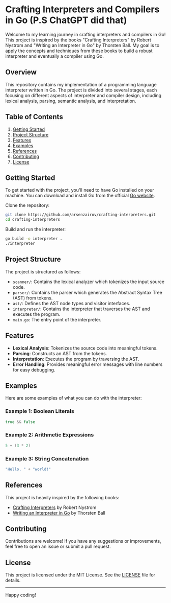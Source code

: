 # Crafting Interpreters and Compilers in Go (P.S ChatGPT did that)

Welcome to my learning journey in crafting interpreters and compilers in Go! This project is inspired by the books "Crafting Interpreters" by Robert Nystrom and "Writing an Interpreter in Go" by Thorsten Ball. My goal is to apply the concepts and techniques from these books to build a robust interpreter and eventually a compiler using Go.

## Overview

This repository contains my implementation of a programming language interpreter written in Go. The project is divided into several stages, each focusing on different aspects of interpreter and compiler design, including lexical analysis, parsing, semantic analysis, and interpretation.

## Table of Contents

1. [Getting Started](#getting-started)
2. [Project Structure](#project-structure)
3. [Features](#features)
4. [Examples](#examples)
5. [References](#references)
6. [Contributing](#contributing)
7. [License](#license)

## Getting Started

To get started with the project, you'll need to have Go installed on your machine. You can download and install Go from the official [Go website](https://golang.org/dl/).

Clone the repository:

```sh
git clone https://github.com/arsenzairov/crafting-interpreters.git
cd crafting-interpreters
```

Build and run the interpreter:

```sh
go build -o interpreter .
./interpreter
```

## Project Structure

The project is structured as follows:

- `scanner/`: Contains the lexical analyzer which tokenizes the input source code.
- `parser/`: Contains the parser which generates the Abstract Syntax Tree (AST) from tokens.
- `ast/`: Defines the AST node types and visitor interfaces.
- `interpreter/`: Contains the interpreter that traverses the AST and executes the program.
- `main.go`: The entry point of the interpreter.

## Features

- **Lexical Analysis**: Tokenizes the source code into meaningful tokens.
- **Parsing**: Constructs an AST from the tokens.
- **Interpretation**: Executes the program by traversing the AST.
- **Error Handling**: Provides meaningful error messages with line numbers for easy debugging.

## Examples

Here are some examples of what you can do with the interpreter:

### Example 1: Boolean Literals

```go
true && false
```

### Example 2: Arithmetic Expressions

```go
5 + (3 * 2)
```

### Example 3: String Concatenation

```go
"Hello, " + "world!"
```

## References

This project is heavily inspired by the following books:

- [Crafting Interpreters](http://craftinginterpreters.com) by Robert Nystrom
- [Writing an Interpreter in Go](https://interpreterbook.com) by Thorsten Ball

## Contributing

Contributions are welcome! If you have any suggestions or improvements, feel free to open an issue or submit a pull request.

## License

This project is licensed under the MIT License. See the [LICENSE](LICENSE) file for details.

---

Happy coding!
